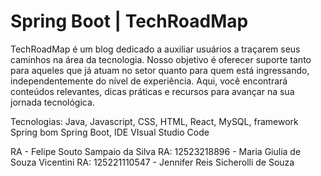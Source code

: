 # Spring Boot | TechRoadMap

TechRoadMap é um blog dedicado a auxiliar usuários a traçarem seus caminhos na área da tecnologia. Nosso objetivo é oferecer suporte tanto para aqueles que já atuam no setor quanto para quem está ingressando, independentemente do nível de experiência. Aqui, você encontrará conteúdos relevantes, dicas práticas e recursos para avançar na sua jornada tecnológica. 

Tecnologias: Java, Javascript, CSS, HTML, React, MySQL, framework Spring bom Spring Boot, IDE VIsual Studio Code

RA - Felipe Souto Sampaio da Silva
RA: 12523218896 - Maria Giulia de Souza Vicentini
RA: 125221110547 - Jennifer Reis Sicherolli de Souza
